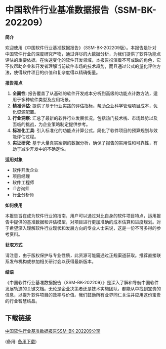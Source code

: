 # 中国软件行业基准数据报告（SSM-BK-202209）

**简介**

欢迎使用《中国软件行业基准数据报告》（SSM-BK-202209版）。本报告是针对中国软件行业的深度研究产物，通过详尽的大数据分析，为我们提供了软件功能点评估的重要依据。在快速变化的软件开发领域，本报告扮演着不可或缺的角色，它不仅帮助企业和开发者理解当前软件市场的技术趋势，而且通过公式的量化评估方法，使得软件项目的价值和复杂度得以精确衡量。

**报告亮点**

1. **全面性**: 报告覆盖了从基础的软件开发成本分析到高级的功能点计数方法，适用于多种软件类型及应用场景。
2. **精准评估**: 提供了基于行业实践的评估指标，帮助企业科学管理项目成本，优化资源配置。
3. **行业洞察**: 汇总了最新的软件行业发展状况，包括热门技术栈、市场趋势以及面临的挑战，为企业策略制定提供参考。
4. **标准化工具**: 引入标准化的功能点计算公式，简化了软件项目的预算规划与效能评估过程。
5. **实证研究**: 基于大量真实案例的数据分析，确保了报告的实用性和可靠性，有助于减少开发中的不确定性。

**适用对象**

- 软件开发企业
- 项目经理
- 软件工程师
- IT咨询师
- 行业分析师

**如何使用**

本报告旨在成为软件行业的指南，用户可以通过对比自身的软件项目特点，运用报告中提供的基准数据和评估模型，对项目进行更加准确的成本估算和进度规划。对于希望深入理解软件行业现状和发展方向的专业人士来说，这是一份不可多得的参考资料。

**获取方式**

请注意，由于版权保护与专业性质，此资源可能需通过正规渠道获取。推荐直接联系发布机构或参加相关研讨会以获得最新版本。

**结语**

《中国软件行业基准数据报告（SSM-BK-202209）》是深入了解和导航中国软件发展轨迹的关键文档。无论是企业决策者还是技术实施团队，都能从中找到宝贵的信息，以提升软件项目的效率与价值。我们鼓励所有业界同仁关注并应用这份宝贵的行业智慧结晶。

## 下载链接
[中国软件行业基准数据报告SSM-BK-202209分享](https://pan.quark.cn/s/02bef0910ad9) 

(备用: [备用下载](https://pan.baidu.com/s/1LbzreEm4X6AUEUFjKrQRnQ?pwd=1234))
